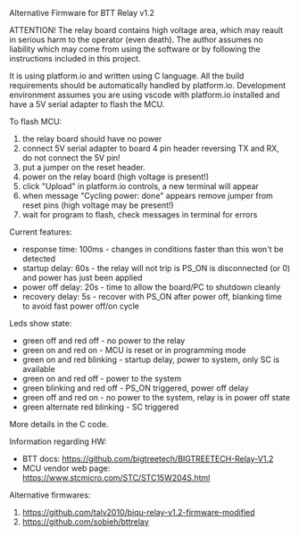 Alternative Firmware for BTT Relay v1.2

ATTENTION!
The relay board contains high voltage area, which may reault in serious harm to the operator (even death).
The author assumes no liability which may come from using the software or by following the instructions included in this project.

It is using platform.io and written using C language.
All the build requirements should be automatically handled by platform.io.
Development environment assumes you are using vscode with platform.io installed and have a 5V serial adapter to flash the MCU.

To flash MCU:
1) the relay board should have no power
2) connect 5V serial adapter to board 4 pin header reversing TX and RX, do not connect the 5V pin!
3) put a jumper on the reset header.
4) power on the relay board (high voltage is present!)
5) click "Upload" in platform.io controls, a new terminal will appear
6) when message "Cycling power: done" appears remove jumper from reset pins (high voltage may be present!)
7) wait for program to flash, check messages in terminal for errors

Current features:
- response time: 100ms - changes in conditions faster than this won't be detected
- startup delay: 60s - the relay will not trip is PS_ON is disconnected (or 0) and power has just been applied
- power off delay: 20s - time to allow the board/PC to shutdown cleanly
- recovery delay: 5s - recover with PS_ON after power off, blanking time to avoid fast power off/on cycle

Leds show state:
- green off and red off - no power to the relay
- green on and red on -  MCU is reset or in programming mode
- green on and red blinking - startup delay, power to system, only SC is available
- green on and red off - power to the system
- green blinking and red off - PS_ON triggered, power off delay
- green off and red on - no power to the system, relay is in power off state
- green alternate red blinking - SC triggered

More details in the C code.

Information regarding HW:
- BTT docs: https://github.com/bigtreetech/BIGTREETECH-Relay-V1.2
- MCU vendor web page: https://www.stcmicro.com/STC/STC15W204S.html

Alternative firmwares:
1) https://github.com/talv2010/biqu-relay-v1.2-firmware-modified
2) https://github.com/sobieh/bttrelay
